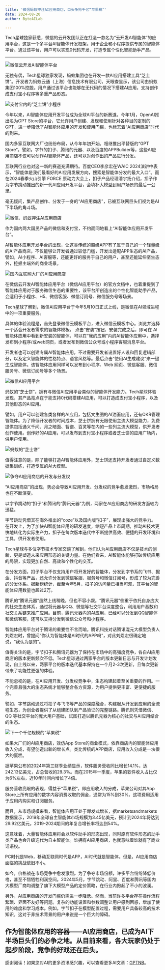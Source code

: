 ```yaml
---
title: '微信蚂蚁押注AI应用商店，巨头争抢千亿“苹果税”'
date: 2024-08-20
author: ByteAILab

---
```


Tech星球独家获悉，微信的云开发团队正在打造一款名为“云开发AI智能体”的应用平台，这是一个多平台AI智能体开发框架，用于企业和小程序提供专属的智能体平台。通过该平台，用户可以实现0代码开发，打造专属个性化智能助手产品。

---


![微信云开发AI智能体平台](http://www.jesonc.com/FiZfL18rIQSuSWRvN9-V3eM05f_V)

无独有偶，Tech星球独家发现，蚂蚁集团也在开发一款AI应用搭建工具“芝士饼”。开发者为蚂蚁云通（上海）信息技术有限公司，天眼查显示，该公司由蚂蚁集团100%控股。用户通过该平台也能够在无代码的情况下搭建AI应用，支持创作成支付宝小程序等多重产品形态。

![支付宝内的“芝士饼”小程序](http://www.jesonc.com/Fgaa2Ondit8lRU0B6jur9y7XS0F8)

今年以来，AI智能体应用开发平台成为全球AI平台的新赛道。今年1月，OpenAI推出名为GPT Store的平台，它允许用户创建、发现和使用针对各种目的定制的GPT，进一步降低了AI智能体应用的开发和使用门槛，也标志着“AI应用商店”时代的到来。

国内多家互联网大厂也纷纷布局，从今年年初开始，相继推出平替版的“GPT Store”。譬如，字节的扣子、腾讯的元器、以及百度的APPBulider等，这些AI应用商店不仅可以创作AI智能体产品，还可以对创作出的产品进行分发。

互联网行业也对这一新的赛道充满期待。百度CEO李彦宏在WAIC 2024演讲中表示，“智能体是我们最看好的AI应用发展方向，搜索是智能体分发的最大入口”。而在2024春季火山引擎 FORCE 原动力大会上，扣子产品经理潘宇扬介绍，扣子作为字节跳动推出的新一代AI应用开发平台，会填补大模型到用户场景的最后一公里。

毫无疑问，集产品创作、分发于一身的“AI应用商店”，已被互联网巨头们视为是AI下半场的角斗场。

![微信、蚂蚁押注AI应用商店](http://www.jesonc.com/Fj7GBGsDViULjHxskW3uAS-e0yL1)

作为国内两大国民产品的微信和支付宝，不约而同地看上“AI智能体应用开发平台”。

AI智能体应用开发平台的出现，让这类传统的超级APP有了属于自己的一个轻量级的AI产品商店，不仅能够让开发者通过较低门槛，开发出适配APP生态的AI产品，譬如，AI小程序、AI客服等，还能更好的服务于自己的用户，甚至还能延伸至生态外，挖掘主端外的商业场景。

![国内互联网大厂的AI应用商店](http://www.jesonc.com/FgM74zP1KXxk8sxOXV5qgIEPzGj7)

在微信云开发AI智能体应用平台（微信AI应用平台）的官方文档中，也着重提到了智能体应用对于服务微信生态的重要性，该平台所创造出的个性化智能助手产品，会适用于小程序、H5、微信客服、微信订阅号、微信服务号等场景。

Tech星球了解到，微信AI应用平台于今年5月10日正式上线，是微信在AI领域进程中的一项重要服务。

具体的体验流程是，首先登录微信云模板平台，进入微信云模板中心。浏览并选择一个适合开发者需求的智能体模板。 点击“安装”按钮，安装完成之后，即可在 AI 智能体应用中看到新安装的智能体，可以在“我的应用”内的AI智能体应用中，选择发布到小程序/或web网页，或者发布到微信公众号或小程序客服消息平台。

开发者也可以创建专属AI智能体应用。不过需要开发者设置好人设和回复逻辑部分，以及定义智能体的性格特点、语言风格等。最后点击“使用AI生成建议”来一键生成智能体。该智能体应用同样可以发布到小程序、Web 网页、微信客服、微信服务号、微信订阅号等多个场景。

![微信AI应用平台](http://www.jesonc.com/FkiKVvvcrhFlN6-cC4U7vxv-ElJO)

蚂蚁的“芝士饼”，拥有与微信AI应用平台类似的智能体开发能力。Tech星球体验发现，其产品亮点在于能支持0代码搭建AI应用，可以打造成支付宝小程序，以及其他形态的AI应用。

譬如，用户可以创建各类各样的AI应用，包括文生图的AI油画应用，还有OKR管理智能体。为了降低开发者的时间成本，芝士饼拥有无限使用主流大模型能力，免费提供包括通义千问、月之暗面、智谱、百灵等在内的一些列主流大模型，供开发者创作使用。创作好的AI应用，可以发布到支付宝小程序或者芝士饼的应用广场内，供用户使用。

![蚂蚁的“芝士饼”](http://www.jesonc.com/FsiwwwOrdhTR7BHqXJQ10ZkV5u45)

值得注意的是，除了能够打造AI智能体应用外，芝士饼还支持开发者通过自定义数据集训练，打造专属的AI大模型。

![争夺AI应用商店的开发与分发权](http://www.jesonc.com/FqO_XF1s3b2l7jSfxURvEh30lrSI)

“AI应用商店”的出现，势必会导致AI应用开发、分发权的竞争愈发激烈，市场格局也在不断演变。

以字节跳动的“扣子”和腾讯的“腾讯元器”为例，两家在AI应用商店的研发方面较为迅猛。

字节跳动凭借其在海外推出的“coze”以及国内版“扣子”，展现出强大的竞争力。在开发上，为了加快AI智能体应用的研发速度，缩短产品上市周期，推动AI技术更快地转化为实际生产力，扣子在每次版本迭代中不断提供高效、便捷的开发环境和工具，供开发者使用。

Tech星球与多位字节技术专家交谈了解到，他们认为AI应用商店不仅是技术的创新，更是塑造未来应用形态的关键力量。在他们看来，AI智能体能够打破传统应用的局限，实现更加自然、高效和个性化的交互。

在分发方面，扣子平台不仅支持用户将开发好的智能体，分发到字节系的飞书、掘金、抖音等产品，还允许分发到微信客服、服务号和微信订阅号，形成了较为完善的分发体系。据新榜统计，截至今年5月，扣子的访问量已相当可观，其平台的智能体应用数量也超过2万。

腾讯的“腾讯元器”虽然上线稍晚，但也不容小觑。“腾讯元器”侧重于依托自身庞大的社交生态体系，通过将元器与QQ、微信等社交平台深度整合，利用用户基数和社交关系链来推广应用。目前，腾讯元器内的AI应用，已经可以分发到QQ智能体和微信客服，还可以支持分发到微信公众号和小程序。

智能体应用平台对于腾讯的重要性不言而喻。腾讯科技对话腾讯混元大模型负责人刘煜宏时，曾提问“你认为智能体是AI时代的APP吗”，对此刘煜宏很确定地说，“我认为是的”。

值得关注的是，字节扣子和腾讯元器为了保持在市场中的高强度竞争，各自AI应用商店的版本更新频次不低。Tech星球通过两家平台的版本更新日志与开发计划发现，自上线以来，两家平台的版本迭代基本保持在一个月2-3次更新，且每次更新带来了功能性更强的体验。

不能忽视的是，在AI应用开发、分发权竞争中，生态构建起着至关重要的作用。一个完善且强大的生态系统才能够整合各方资源，为用户提供更丰富、更便捷的服务。

譬如，字节跳动通过将扣子与飞书等产品的深度融合，构建起从开发到应用的全流程生态，为创业者提供了从组建团队到产品验证的完整链路。腾讯则凭借微信、QQ 等社交平台的庞大用户基础，试图打造以腾讯元器为核心的社交与AI应用结合的生态。

![下一个千亿规模的“苹果税”](http://www.jesonc.com/FpBZ4tFEzUp6LeQIF6_M_-E656I8)

如果大厂们的AI应用商店，效仿App Store的商业模式，依靠商店内的智能体应用收入分成，有望创造出新的增长点。类比传统的APP商店，应用收入分成是一块很大的蛋糕。

据苹果公布的2024年第三财季业绩显示，软件服务营收同比增长14.1%，达242.13亿美元，占总营收的28.3%。而在2015年一季度，苹果的软件收入占比仅为6%左右，近10年时间内增长了4倍。

服务营收亮眼的表现，得益于“苹果税”，即应用收入的分成，苹果公司对其App Store上所有应用的数字内容消费收取的佣金，通常为15%到30%。这项费用适用于应用内购买和订阅服务。

而且，从市场规模来看，智能体应用正处于爆发式增长，据marketsandmarkets数据显示，2019年全球自主智能体市场规模为3.45亿美元，预计到2024年将达到29.92亿美元，2019-2024期间的年复合增长率将达到54%。

这意味着，大量智能体应用将会以软件助手的形态出现，同时原有软件形态的助手类产品也会升级迭代为自主智能体。谁拥有AI应用商店，也就意味着谁就有了商业话语权。

PC时代是Web，移动互联网时代是APP，AI时代就是智能体。但是，AI应用商店面临的挑战依旧不小。

如今，价格战在市场竞争中愈发激烈。为了争夺市场份额，许多平台纷纷降低价格，甚至不惜牺牲利润空间。2024年5月，字节跳动、阿里、百度和腾讯等国内大模型厂商均调整了旗下大模型产品的定价策略，在行业内掀起了不小的波澜。

另外，AI应用商店的开发门槛仍需进一步降低。然而，当前许多平台存在操作流程繁琐、界面不友好等问题。复杂的功能设置和参数调整让用户感到困惑，增加了使用的难度和学习成本。例如，字节扣子在模型配置过程，需要用户具备较高的技术知识，这对于非技术背景的用户来说是一个巨大的障碍。

作为智能体应用的容器——AI应用商店，已成为AI下半场巨头们的必争之地。从目前来看，各大玩家仍处于起步阶段，竞争的好戏还在后头。
---
感谢阅读！如果您对AI的更多资讯感兴趣，可以查看更多AI文章：[GPTNB](https://gptnb.com)。